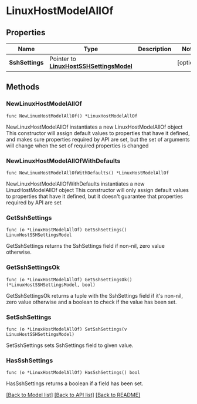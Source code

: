 # LinuxHostModelAllOf

## Properties

Name | Type | Description | Notes
------------ | ------------- | ------------- | -------------
**SshSettings** | Pointer to [**LinuxHostSSHSettingsModel**](LinuxHostSSHSettingsModel.md) |  | [optional] 

## Methods

### NewLinuxHostModelAllOf

`func NewLinuxHostModelAllOf() *LinuxHostModelAllOf`

NewLinuxHostModelAllOf instantiates a new LinuxHostModelAllOf object
This constructor will assign default values to properties that have it defined,
and makes sure properties required by API are set, but the set of arguments
will change when the set of required properties is changed

### NewLinuxHostModelAllOfWithDefaults

`func NewLinuxHostModelAllOfWithDefaults() *LinuxHostModelAllOf`

NewLinuxHostModelAllOfWithDefaults instantiates a new LinuxHostModelAllOf object
This constructor will only assign default values to properties that have it defined,
but it doesn't guarantee that properties required by API are set

### GetSshSettings

`func (o *LinuxHostModelAllOf) GetSshSettings() LinuxHostSSHSettingsModel`

GetSshSettings returns the SshSettings field if non-nil, zero value otherwise.

### GetSshSettingsOk

`func (o *LinuxHostModelAllOf) GetSshSettingsOk() (*LinuxHostSSHSettingsModel, bool)`

GetSshSettingsOk returns a tuple with the SshSettings field if it's non-nil, zero value otherwise
and a boolean to check if the value has been set.

### SetSshSettings

`func (o *LinuxHostModelAllOf) SetSshSettings(v LinuxHostSSHSettingsModel)`

SetSshSettings sets SshSettings field to given value.

### HasSshSettings

`func (o *LinuxHostModelAllOf) HasSshSettings() bool`

HasSshSettings returns a boolean if a field has been set.


[[Back to Model list]](../README.md#documentation-for-models) [[Back to API list]](../README.md#documentation-for-api-endpoints) [[Back to README]](../README.md)


